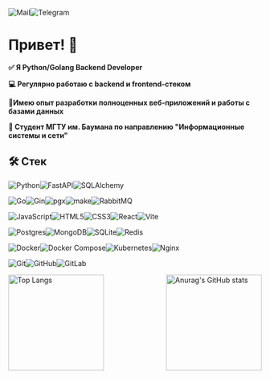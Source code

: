 ![Mail](https://img.shields.io/badge/alaf04%40mailru-3670A0?style=for-the-badge&logo=gmail&logoColor=white)![Telegram](https://img.shields.io/badge/%40n3vskiy-3670A0?style=for-the-badge&logo=telegram&logoColor=white)

# Привет! 👋

**✅ Я Python/Golang Backend Developer**

**💻 Регулярно работаю с backend и frontend-стеком**

**📍Имею опыт разработки полноценных веб-приложений и работы с базами данных**

**🏫 Студент МГТУ им. Баумана по направлению "Информационные системы и сети"**

## 🛠 Cтек
![Python](https://img.shields.io/badge/python-3670A0?style=for-the-badge&logo=python&logoColor=ffdd54)![FastAPI](https://img.shields.io/badge/FastAPI-0b3d25?style=for-the-badge&logo=fastapi)![SQLAlchemy](https://img.shields.io/badge/SQLAlchemy-752a2a?style=for-the-badge&logo=SQLAlchemy)

![Go](https://img.shields.io/badge/go-%2300ADD8.svg?style=for-the-badge&logo=go&logoColor=white)![Gin](https://img.shields.io/badge/gin-0f7bba?style=for-the-badge&logo=gin&logoColor=white)![pgx](https://img.shields.io/badge/pgx-black?style=for-the-badge&logo=go&logoColor=white)![make](https://img.shields.io/badge/make-d6620f?style=for-the-badge&logo=make&logoColor=white)![RabbitMQ](https://img.shields.io/badge/rabbitmq-FF6600?style=for-the-badge&logo=rabbitmq&logoColor=white)

![JavaScript](https://img.shields.io/badge/javascript-%23323330.svg?style=for-the-badge&logo=javascript&logoColor=%23F7DF1E)![HTML5](https://img.shields.io/badge/html5-%23E34F26.svg?style=for-the-badge&logo=html5&logoColor=white)![CSS3](https://img.shields.io/badge/css3-%231572B6.svg?style=for-the-badge&logo=css3&logoColor=white)![React](https://img.shields.io/badge/react-%2320232a.svg?style=for-the-badge&logo=react&logoColor=%2361DAFB)![Vite](https://img.shields.io/badge/vite-%23646CFF.svg?style=for-the-badge&logo=vite&logoColor=white)

![Postgres](https://img.shields.io/badge/postgres-%23316192.svg?style=for-the-badge&logo=postgresql&logoColor=white)![MongoDB](https://img.shields.io/badge/MongoDB-%234ea94b.svg?style=for-the-badge&logo=mongodb&logoColor=white)![SQLite](https://img.shields.io/badge/sqlite-%2307405e.svg?style=for-the-badge&logo=sqlite&logoColor=white)![Redis](https://img.shields.io/badge/redis-%23DD0031.svg?style=for-the-badge&logo=redis&logoColor=white) 

![Docker](https://img.shields.io/badge/docker-%230db7ed.svg?style=for-the-badge&logo=docker&logoColor=white)![Docker Compose](https://img.shields.io/badge/Compose-%230f7bba.svg?style=for-the-badge&logo=docker&logoColor=white)![Kubernetes](https://img.shields.io/badge/kubernetes-%23326ce5.svg?style=for-the-badge&logo=kubernetes&logoColor=white)![Nginx](https://img.shields.io/badge/nginx-%23009639.svg?style=for-the-badge&logo=nginx&logoColor=white) 

![Git](https://img.shields.io/badge/git-%231f8210.svg?style=for-the-badge&logo=git&logoColor=white)![GitHub](https://img.shields.io/badge/github-%23121011.svg?style=for-the-badge&logo=github&logoColor=white)![GitLab](https://img.shields.io/badge/gitlab-%23F05033.svg?style=for-the-badge&logo=gitlab&logoColor=white) 

<div style="display: flex; justify-content: space-between; align-items: flex-start;">
    <img src="https://github-readme-stats.vercel.app/api/top-langs/?username=n3vsk1y&theme=blueberry&hide_border=true&layout=compact&card_width=400&count_private=true&langs_count=8" alt="Top Langs" style="height: 190px;"/>
    <img src="https://github-readme-stats.vercel.app/api?username=n3vsk1y&show_icons=true&theme=blueberry&hide_border=true&card_width=400&rank_icon=github" alt="Anurag's GitHub stats" style="height: 190px;"/>
</div>


